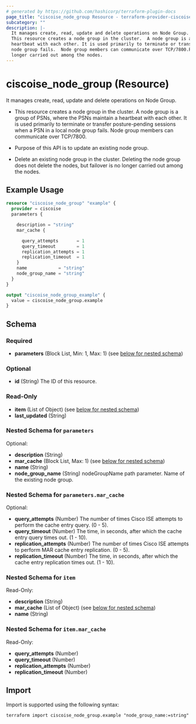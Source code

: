 ```yaml
---
# generated by https://github.com/hashicorp/terraform-plugin-docs
page_title: "ciscoise_node_group Resource - terraform-provider-ciscoise"
subcategory: ""
description: |-
  It manages create, read, update and delete operations on Node Group.
  This resource creates a node group in the cluster.  A node group is a group of PSNs, where the PSNs maintain a
  heartbeat with each other. It is used primarily to terminate or transfer posture-pending sessions when a PSN in a local
  node group fails.  Node group members can communicate over TCP/7800.Purpose of this API is to update an existing node group.Delete an existing node group in the cluster. Deleting the node group does not delete the nodes, but failover is no
  longer carried out among the nodes.
---
```


# ciscoise_node_group (Resource)

It manages create, read, update and delete operations on Node Group.

- This resource creates a node group in the cluster.  A node group is a group of PSNs, where the PSNs maintain a
heartbeat with each other. It is used primarily to terminate or transfer posture-pending sessions when a PSN in a local
node group fails.  Node group members can communicate over TCP/7800.


- Purpose of this API is to update an existing node group.


- Delete an existing node group in the cluster. Deleting the node group does not delete the nodes, but failover is no
longer carried out among the nodes.

## Example Usage

```terraform
resource "ciscoise_node_group" "example" {
  provider = ciscoise
  parameters {

    description = "string"
    mar_cache {

      query_attempts       = 1
      query_timeout        = 1
      replication_attempts = 1
      replication_timeout  = 1
    }
    name            = "string"
    node_group_name = "string"
  }
}

output "ciscoise_node_group_example" {
  value = ciscoise_node_group.example
}
```

<!-- schema generated by tfplugindocs -->
## Schema

### Required

- **parameters** (Block List, Min: 1, Max: 1) (see [below for nested schema](#nestedblock--parameters))

### Optional

- **id** (String) The ID of this resource.

### Read-Only

- **item** (List of Object) (see [below for nested schema](#nestedatt--item))
- **last_updated** (String)

<a id="nestedblock--parameters"></a>
### Nested Schema for `parameters`

Optional:

- **description** (String)
- **mar_cache** (Block List, Max: 1) (see [below for nested schema](#nestedblock--parameters--mar_cache))
- **name** (String)
- **node_group_name** (String) nodeGroupName path parameter. Name of the existing node group.

<a id="nestedblock--parameters--mar_cache"></a>
### Nested Schema for `parameters.mar_cache`

Optional:

- **query_attempts** (Number) The number of times Cisco ISE attempts to perform the cache entry query. (0 - 5).
- **query_timeout** (Number) The time, in seconds, after which the cache entry query times out. (1 - 10).
- **replication_attempts** (Number) The number of times Cisco ISE attempts to perform MAR cache entry replication. (0 - 5).
- **replication_timeout** (Number) The time, in seconds, after which the cache entry replication times out. (1 - 10).



<a id="nestedatt--item"></a>
### Nested Schema for `item`

Read-Only:

- **description** (String)
- **mar_cache** (List of Object) (see [below for nested schema](#nestedobjatt--item--mar_cache))
- **name** (String)

<a id="nestedobjatt--item--mar_cache"></a>
### Nested Schema for `item.mar_cache`

Read-Only:

- **query_attempts** (Number)
- **query_timeout** (Number)
- **replication_attempts** (Number)
- **replication_timeout** (Number)

## Import

Import is supported using the following syntax:

```shell
terraform import ciscoise_node_group.example "node_group_name:=string"
```
